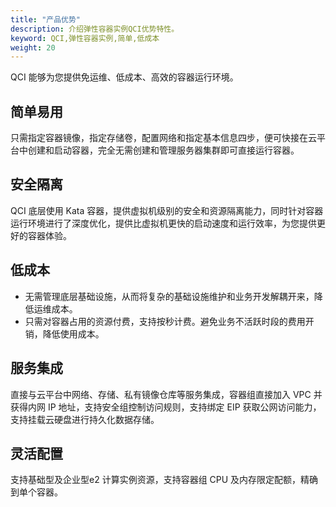 ```yaml
---
title: "产品优势"
description: 介绍弹性容器实例QCI优势特性。
keyword: QCI,弹性容器实例,简单,低成本
weight: 20
---
```


QCI 能够为您提供免运维、低成本、高效的容器运行环境。

## 简单易用

只需指定容器镜像，指定存储卷，配置网络和指定基本信息四步，便可快接在云平台中创建和启动容器，完全无需创建和管理服务器集群即可直接运行容器。

## 安全隔离

QCI 底层使用 Kata 容器，提供虚拟机级别的安全和资源隔离能力，同时针对容器运行环境进行了深度优化，提供比虚拟机更快的启动速度和运行效率，为您提供更好的容器体验。

## 低成本

- 无需管理底层基础设施，从而将复杂的基础设施维护和业务开发解耦开来，降低运维成本。
- 只需对容器占用的资源付费，支持按秒计费。避免业务不活跃时段的费用开销，降低使用成本。

## 服务集成

直接与云平台中网络、存储、私有镜像仓库等服务集成，容器组直接加入 VPC 并获得内网 IP 地址，支持安全组控制访问规则，支持绑定 EIP 获取公网访问能力，支持挂载云硬盘进行持久化数据存储。

## 灵活配置

支持基础型及企业型e2 计算实例资源，支持容器组 CPU 及内存限定配额，精确到单个容器。

